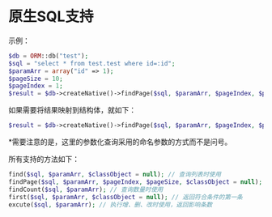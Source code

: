 # 原生SQL支持

示例：

```php
$db = ORM::db("test");
$sql = "select * from test.test where id=:id";
$paramArr = array("id" => 1);
$pageSize = 10;
$pageIndex = 1;
$result = $db->createNative()->findPage($sql, $paramArr, $pageIndex, $pageSizes);
```

如果需要将结果映射到结构体，就如下：

```php
$result = $db->createNative()->findPage($sql, $paramArr, $pageIndex, $pageSize, new TestEntity());
```

*需要注意的是，这里的参数化查询采用的命名参数的方式而不是问号。

所有支持的方法如下：

```php
find($sql, $paramArr, $classObject = null); // 查询列表时使用
findPage($sql, $paramArr, $pageIndex, $pageSize, $classObject = null); // 查询分页数据时使用
findCount($sql, $paramArr); // 查询数量时使用
first($sql, $paramArr, $classObject = null); // 返回符合条件的第一条
excute($sql, $paramArr); // 执行增、删、改时使用，返回影响条数
```
